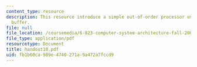 ```yaml
---
content_type: resource
description: This resource introduce a simple out-of-order processor using a reorder
  buffer.
file: null
file_location: /coursemedia/6-823-computer-system-architecture-fall-2005/fb1b60ca989e4740271a9a472a7fccd9_handout10.pdf
file_type: application/pdf
resourcetype: Document
title: handout10.pdf
uid: fb1b60ca-989e-4740-271a-9a472a7fccd9
---
```

